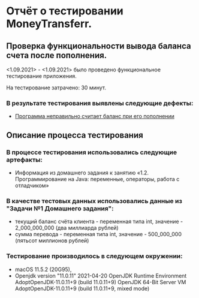 # Отчёт о тестировании MoneyTransferr.

## Проверка функциональности вывода баланса счета после пополнения.

<1.09.2021> - <1.09.2021> было проведено функциональное тестирование приложения.

На тестирование затрачено: 30 минут.

### В результате тестирования выявлены следующие дефекты:
* [Программа неправильно считает баланс при его пополнении](https://github.com/nikola4468/java-homeworks-1.2.1/issues/1_)

## Описание процесса тестирования

### В процессе тестирования использовались следующие артефакты:
* Информация из домашнего задания к занятию «1.2. Программирование на Java: переменные, операторы, работа с отладчиком»

### В качестве тестовых данных использовались данные из "Задачи №1 Домашнего задания":

* текущий баланс счёта клиента - переменная типа int, значение - 2_000_000_000 (два миллиарда рублей)
* сумма перевода - переменная типа int, значение - 500_000_000 (пятьсот миллионов рублей)

### Тестирование производилось в следующем окружении:
* macOS 11.5.2 (20G95),
* Openjdk version "11.0.11" 2021-04-20
  OpenJDK Runtime Environment AdoptOpenJDK-11.0.11+9 (build 11.0.11+9)
  OpenJDK 64-Bit Server VM AdoptOpenJDK-11.0.11+9 (build 11.0.11+9, mixed mode)
